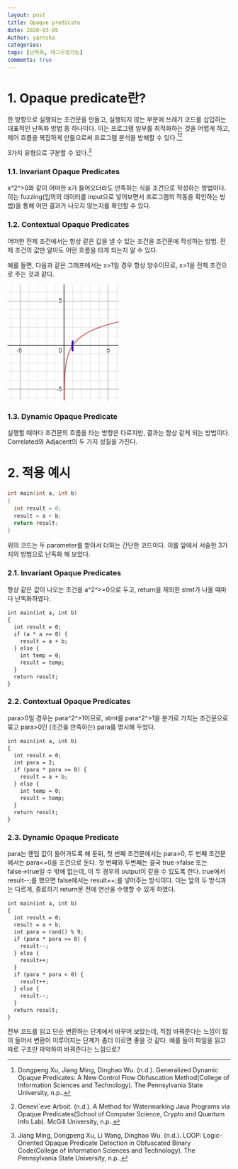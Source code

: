 ```yaml
---
layout: post
title: Opaque predicate
date: 2020-03-05
Author: yarncha
categories:
tags: [난독화, 태그수정가능]
comments: true
---
```


# 1. Opaque predicate란?

한 방향으로 실행되는 조건문을 만들고, 실행되지 않는 부분에 쓰레기 코드를 삽입하는 대표적인 난독화 방법 중 하나이다. 이는 프로그램 일부를 최적화하는 것을 어렵게 하고, 제어 흐름을 복잡하게 만듦으로써 프로그램 분석을 방해할 수 있다.[^1][^2]

3가지 유형으로 구분할 수 있다.[^3]

###  1.1. Invariant Opaque Predicates
x^2^>0와 같이 어떠한 x가 들어오더라도 만족하는 식을 조건으로 작성하는 방법이다. 이는 fuzzing(임의의 데이터를 input으로 넣어보면서 프로그램의 작동을 확인하는 방법)을 통해 어떤 결과가 나오지 않는지를 확인할 수 있다.

###  1.2. Contextual Opaque Predicates
어떠한 전제 조건에서는 항상 같은 값을 낼 수 있는 조건을 조건문에 작성하는 방법. 전제 조건의 값만 알아도 어떤 흐름을 타게 되는지 알 수 있다.

예를 들면, 다음과 같은 그래프에서는 x>1일 경우 항상 양수이므로, x>1을 전제 조건으로 주는 것과 같다.

![graph](<\images\2020-03-05-opaque-prediciate_01.png>)

###  1.3. Dynamic Opaque Predicate
실행할 때마다 조건문의 흐름을 타는 방향은 다르지만, 결과는 항상 같게 되는 방법이다. Correlated와 Adjacent의 두 가지 성질을 가진다.


# 2. 적용 예시

```c
int main(int a, int b)
{
  int result = 0;
  result = a + b;
  return result;
}
```

위의 코드는 두 parameter를 받아서 더하는 간단한 코드이다. 이를 앞에서 서술한 3가지의 방법으로 난독화 해 보았다.

###  2.1. Invariant Opaque Predicates

항상 같은 값이 나오는 조건을 a^2^>=0으로 두고, return을 제외한 stmt가 나올 때마다 난독화하였다.

```
int main(int a, int b)
{
  int result = 0;
  if (a * a >= 0) {
    result = a + b;
  } else {
    int temp = 0;
    result = temp;
  }
  return result;
}
```

###  2.2. Contextual Opaque Predicates

para>0일 경우는 para^2^>1이므로, stmt를 para^2^>1을 분기로 가지는 조건문으로 묶고 para>0인 (조건을 만족하는) para를 명시해 두었다.

```
int main(int a, int b)
{
  int result = 0;
  int para = 2;
  if (para * para >= 0) {
    result = a + b;
  } else {
    int temp = 0;
    result = temp;
  }
  return result;
}
```

###  2.3. Dynamic Opaque Predicate

para는 랜덤 값이 들어가도록 해 둔뒤, 첫 번째 조건문에서는 para>0, 두 번째 조건문에서는 para&lt;=0을 조건으로 둔다. 첫 번째와 두번째는 결국 true→false 또는 false→true일 수 밖에 없는데, 이 두 경우의 output이 같을 수 있도록 한다. true에서 result--;를 했으면 false에서는 result++;를 넣어주는 방식이다. 이는 앞의 두 방식과는 다르게, 종료하기 return문 전에 연산을 수행할 수 있게 하였다.

```
int main(int a, int b)
{
  int result = 0;
  result = a + b;
  int para = rand() % 9;
  if (para * para >= 0) {
    result--;
  } else {
    result++;
  }
  if (para * para < 0) {
    result++;
  } else {
    result--;
  }
  return result;
}
```

전부 코드를 읽고 단순 변환하는 단계에서 바꾸어 보았는데, 직접 바꿔준다는 느낌이 많이 들어서 변환이 이루어지는 단계가 좀더 이르면 좋을 것 같다. 예를 들어 파일을 읽고 따로 구조만 파악하여 바꿔준다는 느낌으로?

  [^1]: Dongpeng Xu, Jiang Ming, Dinghao Wu. (n.d.). Generalized Dynamic Opaque Predicates: A New Control Flow Obfuscation Method(College of Information Sciences and Technology). The Pennsylvania State University, n.p..
  [^2]: Genevi\`eve Arboit. (n.d.). A Method for Watermarking Java Programs via Opaque Predicates(School of Computer Science, Crypto and Quantum Info Lab). McGill University, n.p..
  [^3]: Jiang Ming, Dongpeng Xu, Li Wang, Dinghao Wu. (n.d.). LOOP: Logic-Oriented Opaque Predicate Detection in Obfuscated Binary Code(College of Information Sciences and Technology). The Pennsylvania State University, n.p..
